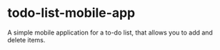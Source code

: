 # todo-list-mobile-app
A simple mobile application for a to-do list, that allows you to add and delete items.
